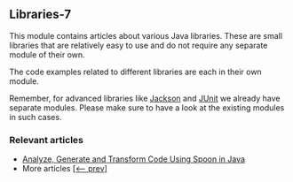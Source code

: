 ## Libraries-7

This module contains articles about various Java libraries. 
These are small libraries that are relatively easy to use and do not require any separate module of their own.

The code examples related to different libraries are each in their own module.

Remember, for advanced libraries like [Jackson](/jackson) and [JUnit](/testing-modules) we already have separate modules. Please make sure to have a look at the existing modules in such cases.

### Relevant articles
- [Analyze, Generate and Transform Code Using Spoon in Java](https://www.baeldung.com/java-spoon-analyze-generate-transform-code)
- More articles [[<-- prev]](/libraries-6)

